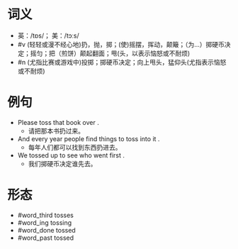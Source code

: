 # 词义
- 英：/tɒs/； 美：/tɔːs/
- #v (轻轻或漫不经心地)扔，抛，掷；(使)摇摆，挥动，颠簸；（为…）掷硬币决定；摇匀；把（煎饼）颠起翻面；甩(头，以表示恼怒或不耐烦)
- #n (尤指比赛或游戏中)投掷；掷硬币决定；向上甩头，猛仰头(尤指表示恼怒或不耐烦)
# 例句
- Please toss that book over .
	- 请把那本书扔过来。
- And every year people find things to toss into it .
	- 每年人们都可以找到东西扔进去。
- We tossed up to see who went first .
	- 我们掷硬币决定谁先去。
# 形态
- #word_third tosses
- #word_ing tossing
- #word_done tossed
- #word_past tossed
